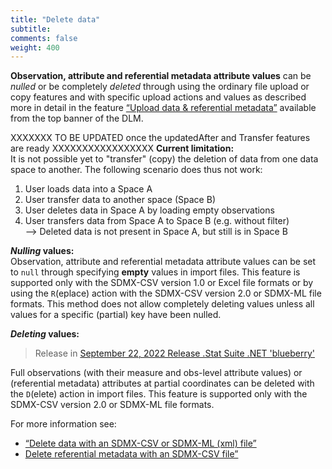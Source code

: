 ```yaml
---
title: "Delete data"
subtitle: 
comments: false
weight: 400
---
```


**Observation, attribute and referential metadata attribute values** can be *nulled* or be completely *deleted* through using the ordinary file upload or copy features and with specific upload actions and values as described more in detail in the feature [“Upload data & referential metadata”](https://sis-cc.gitlab.io/dotstatsuite-documentation/using-dlm/manage-data/upload-data/) available from the top banner of the DLM.

XXXXXXX TO BE UPDATED once the updatedAfter and Transfer features are ready XXXXXXXXXXXXXXXXX **Current limitation:**   
It is not possible yet to "transfer" (copy) the deletion of data from one data space to another.
The following scenario does thus not work:
1) User loads data into a Space A
2) User transfer data to another space (Space B)
3) User deletes data in Space A by loading empty observations
4) User transfers data from Space A to Space B (e.g. without filter)  
--> Deleted data is not present in Space A, but still is in Space B

***Nulling* values:**  
Observation, attribute and referential metadata attribute values can be set to `null` through specifying **empty** values in import files. This feature is supported only with the SDMX-CSV version 1.0 or Excel file formats or by using the `R`(eplace) action with the SDMX-CSV version 2.0 or SDMX-ML file formats. This method does not allow completely deleting values unless all values for a specific (partial) key have been nulled.

***Deleting* values:**  
> Release in [September 22, 2022 Release .Stat Suite .NET 'blueberry'](https://sis-cc.gitlab.io/dotstatsuite-documentation/changelog/#september-22-2022)

Full observations (with their measure and obs-level attribute values) or (referential metadata) attributes at partial coordinates can be deleted with the `D`(elete) action in import files. This feature is supported only with the SDMX-CSV version 2.0 or SDMX-ML file formats.

For more information see:  
- [“Delete data with an SDMX-CSV or SDMX-ML (xml) file”](https://sis-cc.gitlab.io/dotstatsuite-documentation/using-api/data/upload-data-sdmx-file/#details-of-the-delete-action)
- [Delete referential metadata with an SDMX-CSV file”](https://sis-cc.gitlab.io/dotstatsuite-documentation/using-api/ref-metadata/upload-referential-metadata/#details-of-the-delete-action)